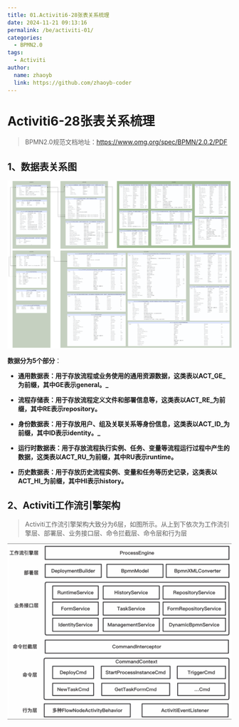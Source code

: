 ```yaml
---
title: 01.Activiti6-28张表关系梳理
date: 2024-11-21 09:13:16
permalink: /be/activiti-01/
categories:
  - BPMN2.0
tags:
  - Activiti
author: 
  name: zhaoyb
  link: https://github.com/zhaoyb-coder
---
```


# Activiti6-28张表关系梳理

> BPMN2.0规范文档地址：https://www.omg.org/spec/BPMN/2.0.2/PDF

## 1、数据表关系图

![Activiti6.0-VIEW1[数据表关系]-20241121192901](https://raw.githubusercontent.com/zhaoyb-coder/pic-repo/main/Activiti6.0-VIEW1[数据表关系]-20241121192901.png)

**数据分为5个部分**：

+ **通用数据表：用于存放流程或业务使用的通用资源数据，这类表以ACT_GE_为前缀，其中GE表示general。_**

+ **流程存储表：用于存放流程定义文件和部署信息等，这类表以ACT_RE_为前缀，其中RE表示repository。**

+  **身份数据表：用于存放用户、组及关联关系等身份信息，这类表以ACT_ID_为前缀，其中ID表示identity。_**

+ **运行时数据表：用于存放流程执行实例、任务、变量等流程运行过程中产生的数据，这类表以ACT_RU_为前缀，其中RU表示runtime。**

+ **历史数据表：用于存放历史流程实例、变量和任务等历史记录，这类表以ACT_HI_为前缀，其中HI表示history。**

## 2、Activiti工作流引擎架构

> Activiti工作流引擎架构大致分为6层，如图所示。从上到下依次为工作流引擎层、部署层、业务接口层、命令拦截层、命令层和行为层

![image-20241121200552614](https://raw.githubusercontent.com/zhaoyb-coder/pic-repo/main/image-20241121200552614.png)
